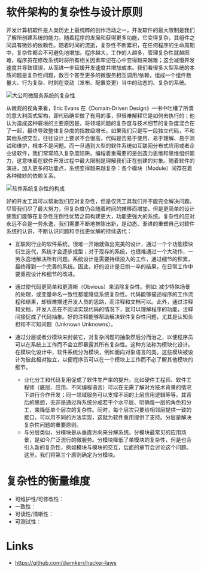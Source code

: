 # 软件架构的复杂性与设计原则

开发计算机软件是人类历史上最纯粹的创作活动之一，开发软件的最大限制是我们了解所创建系统的能力。随着程序的发展和获得更多功能，它变得复杂，其组件之间具有微妙的依赖性。随着时间的流逝，复杂性不断累积，在任何程序的生命周期中，复杂性都会不可避免地增加。程序越大，工作的人越多，管理复杂性就越困难，程序员在修改系统时将所有相关因素牢记在心中变得越来越难；这会减慢开发速度并导致错误，从而进一步延缓开发速度并增加成本。我们看很多大型系统的本质问题是复杂性问题，数百个甚至更多的微服务相互调用/依赖，组成一个组件数量大、行为复杂、时刻在变动（发布、配置变更）当中的动态的、复杂的系统。

![大公司微服务系统的复杂性](https://s1.ax1x.com/2020/10/01/0MCljI.png)

从微观的视角来看，Eric Evans 在《Domain‐Driven Design》一书中吐槽了所谓的意大利面式架构，即代码确实做了有用的事，但很难解释它是如何去执行的；他认为造成这种窘境的主要原因是，将领域问题的复杂度与技术细节的复杂度混合在了一起，最终导致整体复杂度的指数级增长。如果我们只是写一段独立代码，不和其他系统交互，往往设计上要求不会很高，代码是否易于使用、易于理解、易于测试和维护，根本不是问题。而一旦遇到大型的软件系统如互联网分布式应用或者企业级软件，我们常常陷入复杂度陷阱。编程着重需要的是创造力思维和思维组织能力，这意味着在软件开发过程中最大限制是理解我们正在创建的对象。随着软件的演进，加入更多的功能点，系统变得越来越复杂：各个模块（Module）间存在着各种微妙的依赖关系。

![软件系统复杂性的构成](https://assets.ng-tech.icu/item/20230430221427.png)

好的开发工具可以帮助我们应对复杂性，但是仅凭工具我们并不能完全解决问题。尽管我们尽了最大努力，但复杂度仍会随着时间的推移而增加，但是更简单的设计使我们能够在复杂性压倒性优势之前构建更大，功能更强大的系统。复杂性的应对永远不会是一劳永逸，我们需要不断地推陈出新，是动态、渐进的重塑自己对软件系统的认识，不断认识问题和寻找更优解的持续迭代：

- 互联网行业的软件系统，很难一开始就做出完美的设计，通过一个个功能模块衍生迭代，系统才会逐步成型；对于现存的系统，也很难通过一个大动作，一劳永逸地解决所有问题。系统设计是需要持续投入的工作，通过细节的积累，最终得到一个完善的系统。因此，好的设计是日拱一卒的结果，在日常工作中要重视设计和细节的改进。

- 通过使代码更简单和更清晰（Obvious）来消除复杂性。例如: 减少特殊场景的处理，或变量命名一致性都能降低系统复杂性。代码能够描述程序的工作流程和结果，却很难描述开发人员的思路，而注释和文档可以。此外，通过注释和文档，开发人员在不阅读实现代码的情况下，就可以理解程序的功能，注释间接促成了代码抽象。好的注释能够帮助解决软件复杂性问题，尤其是认知负担和不可知问题（Unknown Unknowns）。

- 通过分层或者分模块来封装它，对复杂问题的抽象然后分而治之，以便程序员可以在系统上工作而不会立即暴露其所有复杂性。这种方法称为模块化设计。在模块化设计中，软件系统分为模块，例如面向对象语言的类。这些模块被设计为彼此相对独立，以便程序员可以在一个模块上工作而不必了解其他模块的细节。
  - 业化分工和代码复用促成了软件生产率的提升。比如硬件工程师、软件工程师（底层、应用、不同编程语言）可以在无需了解对方技术背景的情况下进行合作开发；同一领域服务可以支撑不同的上层应用逻辑等等。其背后的思想，无非是通过将系统分成若干个水平层、明确每一层的角色和分工，来降低单个层次的复杂性。同时，每个层次只要给相邻层提供一致的接口，可以用不同的方法实现，这就为软件重用提供了支持。分层是解决复杂性问题的重要原则。
  - 与分层类似，分模块是从垂直方向来分解系统。分模块最常见的应用场景，是如今广泛流行的微服务。分模块降低了单模块的复杂性，但是也会引入新的复杂性，例如模块与模块的交互，后面的章节会讨论这个问题。这里，我们将第三个原则确定为分模块。

# 复杂性的衡量维度

- 可维护性/可修改性：
- 一致性：
- 可读性/清晰性：
- 可测试性：

# Links

- https://github.com/dwmkerr/hacker-laws

